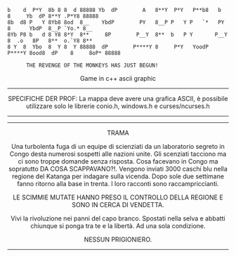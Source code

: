 
    b    d  P*Y  8b 8 8  d 88888 Yb  dP        A   8**Y  P*Y   P**b8   b    8     Yb  dP 8**Y .P*Y8 88888 
    8b  d8 P   Y 8Yb8 8od  8__    YbdP        PY   8__P P   Y P   `*   PY   8      YbdP  8__P `Yo.* 8__ 
    8Yb P8 b   d 8 Y8 8*Y  8**     8P        P__Y  8**  b   P Y       P__Y  8  .o   8P   8**  o.`Y8 8**    
    8 Y  8  Ybo  8  Y 8  Y 88888  dP        P****Y 8     P*Y   YoodP P****Y 8ood8  dP    8     8oP* 88888 
          
          THE REVENGE OF THE MONKEYS HAS JUST BEGUN!

<p align="center">Game in c++ ascii graphic</p>

---------------------------------------------------------------------------------------------------------------------------------------------------------------------------------

<p align="center">SPECIFICHE DER PROF:
La mappa deve avere una grafica ASCII, è possibile utilizzare solo le librerie conio.h, windows.h e curses/ncurses.h</p>

---------------------------------------------------------------------------------------------------------------------------------------------------------------------------------

-----------------------------------------------------------------------------------------------------------------------------------------

<p align="center">TRAMA</p>
<p align="center">Una turbolenta fuga di un equipe di scienziati da un laboratorio segreto in Congo desta numerosi sospetti alle nazioni unite. Gli scenziati tacciono ma ci sono troppe domande senza risposta. Cosa facevano in Congo ma sopratutto DA COSA SCAPPAVANO?!.
Vengono inviati 3000 caschi blu nella regione del Katanga per indagare sulla vicenda. Dopo sole due settimane fanno ritorno alla base in trenta. I loro racconti sono raccampriccianti.</p>
<p align="center">LE SCIMMIE MUTATE HANNO PRESO IL CONTROLLO DELLA REGIONE E SONO IN CERCA DI VENDETTA.</p>

<p align="center">Vivi la rivoluzione nei panni del capo branco. Spostati nella selva e abbatti chiunque si ponga tra te e la libertà. Ad una sola condizione.</p>
<p align="center">NESSUN PRIGIONIERO.</p> 

-----------------------------------------------------------------------------------------------------------------------------------------
